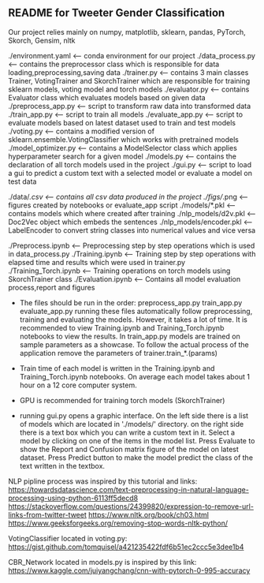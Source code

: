 README for Tweeter Gender Classification
----------------

Our project relies mainly on numpy, matplotlib, sklearn, pandas, PyTorch, Skorch, Gensim, nltk

./environment.yaml	<-- conda environment for our project
./data_process.py	<-- contains the preprocessor class which is responsible for data loading,preprocessing,saving data
./trainer.py		<-- contains 3 main classes Trainer, VotingTrainer and SkorchTrainer which are responsible for training
			    sklearn models, voting model and torch models
./evaluator.py		<-- contains Evaluator class which evaluates models based on given data
./preprocess_app.py	<-- script to transform raw data into transformed data
./train_app.py		<-- script to train all models
./evaluate_app.py	<-- script to evaluate models based on latest dataset used to train and test models
./voting.py		<-- contains a modified version of sklearn.ensemble.VotingClassifier which works with pretrained models
./model_optimizer.py	<-- contains a ModelSelector class which applies hyperparameter search for a given model
./models.py		<-- contains the declaration of all torch models used in the project
./gui.py		<-- script to load a gui to predict a custom text with a selected model or evaluate a model on test data

./data/*.csv		<-- contains all csv data produced in the project
./figs/*.png		<-- figures created by notebooks or evaluate_app script
./models/*.pkl		<-- contains models which where created after training
./nlp_models/d2v.pkl	<-- Doc2Vec object which embeds the sentences
./nlp_models/encoder.pkl	<-- LabelEncoder to convert string classes into numerical values and vice versa

./Preprocess.ipynb	<-- Preprocessing step by step operations which is used in data_process.py
./Training.ipynb	<-- Training step by step operations with elapsed time and results which were used in trainer.py
./Training_Torch.ipynb	<-- Training operations on torch models using SkorchTrainer class
./Evaluation.ipynb	<-- Contains all model evaluation process,report and figures 


* The files should be run in the order:
	preprocess_app.py
	train_app.py
	evaluate_app.py
running these files automatically follow preprocessing, training and evaluating the models. However, it takes a lot of time. It is recommended to view Training.ipynb and Training_Torch.ipynb notebooks to view the results. In train_app.py models are trained on
sample parameters as a showcase. To follow the actual process of the application remove the parameters of trainer.train_*.(params)

* Train time of each model is written in the Training.ipynb and Training_Torch.ipynb notebooks. On average each model takes about 1 hour on a 12 core computer system.
* GPU is recommended for training torch models (SkorchTrainer)
* running gui.py opens a graphic interface. On the left side there is a list of models which are located in './models/' directory. on the right side there is a text box which you can write a custom text in it. Select a model by clicking on one of the items in the model list. Press Evaluate to show the Report and Confusion matrix figure of the model on latest dataset. Press Predict button to make the model predict the class of the text written in the textbox.


NLP pipline process was inspired by this tutorial and links:
https://towardsdatascience.com/text-preprocessing-in-natural-language-processing-using-python-6113ff5decd8
https://stackoverflow.com/questions/24399820/expression-to-remove-url-links-from-twitter-tweet
https://www.nltk.org/book/ch03.html
https://www.geeksforgeeks.org/removing-stop-words-nltk-python/

VotingClassifier located in voting.py:
https://gist.github.com/tomquisel/a421235422fdf6b51ec2ccc5e3dee1b4

CBR_Network located in models.py is inspired by this link:
https://www.kaggle.com/juiyangchang/cnn-with-pytorch-0-995-accuracy